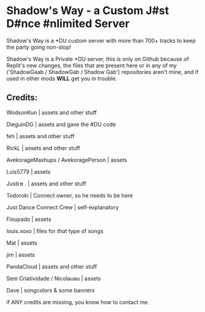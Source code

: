 # Shadow's Way - a Custom J#st D#nce #nlimited Server
Shadow's Way is a *DU custom server with more than 700+ tracks to keep the party going non-stop!

Shadow's Way is a Private *DU server, this is only on Github because of Replit's new changes, the files that are present here or in any of my ('ShadowGaab / ShadowGab / Shadow Gab') repositories aren't mine, and if used in other mods **WILL** get you in trouble.

## Credits: 
WodsonKun | assets and other stuff

DieguinDG | assets and gave the #DU code

feh | assets and other stuff

RickL | assets and other stuff

AvekorageMashups / AvekoragePerson | assets 

Luis5779 | assets

Justi ̷n̷ . | assets and other stuff

Todoroki | Connect owner, so he needs to be here

Just Dance Connect Crew | self-explanatory

Floupado | assets

louis.xoxo | files for _that_ type of songs

Mat | assets

jim | assets

PandaCloud | assets and other stuff

Sem Criatividade / Nicolauau | assets

Dave | songcolors & some banners

if ANY credits are missing, you know how to contact me.
